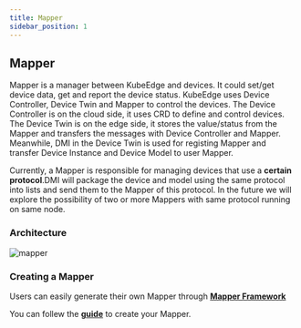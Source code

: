 ```yaml
---
title: Mapper
sidebar_position: 1
---
```

## Mapper
Mapper is a manager between KubeEdge and devices. It could set/get device data, 
get and report the device status. KubeEdge uses Device Controller, Device Twin and Mapper to control 
the devices. The Device Controller is on the cloud side, it uses CRD to define and control devices. 
The Device Twin is on the edge side, it stores the value/status from the Mapper and transfers the messages 
with Device Controller and Mapper. Meanwhile, DMI in the Device Twin is used for registing Mapper and transfer
Device Instance and Device Model to user Mapper.

Currently, a Mapper is responsible for managing devices that use a **certain protocol**.DMI will package the device 
and model using the same protocol into lists and send them to the Mapper of this protocol. In the future we will 
explore the possibility of two or more Mappers with same protocol running on same node.

### Architecture
![mapper](/img/device/mapper.png)

### Creating a Mapper
Users can easily generate their own Mapper through **[Mapper Framework](../../developer/mapper-framework)** 

You can follew the **[guide](../../developer/mappers#how-to-create-your-own-mappers)** to create your Mapper.






